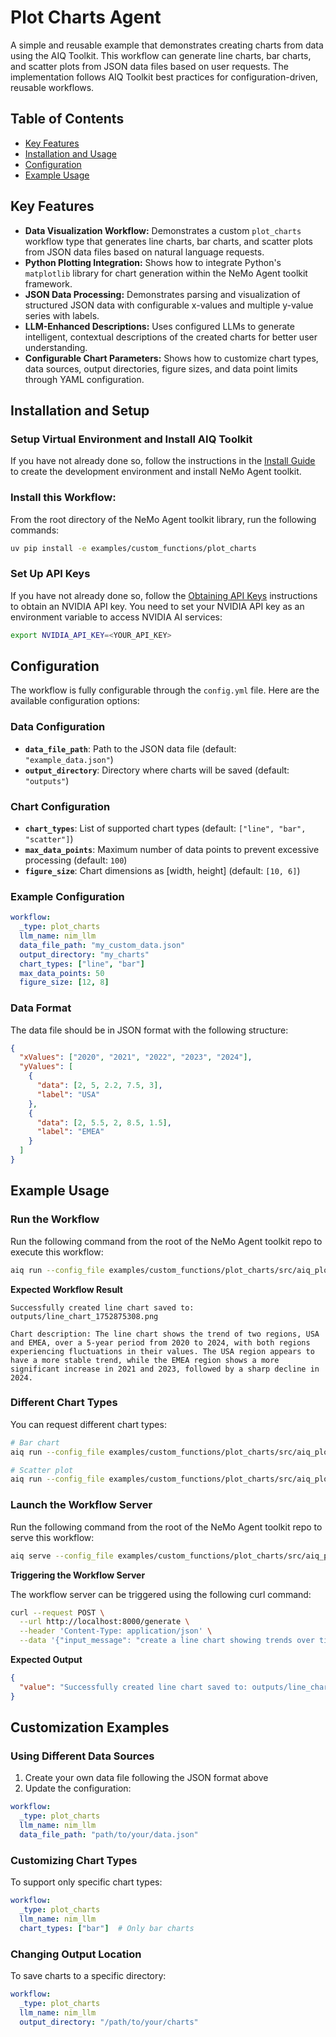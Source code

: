<!--
SPDX-FileCopyrightText: Copyright (c) 2025, NVIDIA CORPORATION & AFFILIATES. All rights reserved.
SPDX-License-Identifier: Apache-2.0

Licensed under the Apache License, Version 2.0 (the "License");
you may not use this file except in compliance with the License.
You may obtain a copy of the License at

http://www.apache.org/licenses/LICENSE-2.0

Unless required by applicable law or agreed to in writing, software
distributed under the License is distributed on an "AS IS" BASIS,
WITHOUT WARRANTIES OR CONDITIONS OF ANY KIND, either express or implied.
See the License for the specific language governing permissions and
limitations under the License.
-->

<!--
  SPDX-FileCopyrightText: Copyright (c) 2024-2025 NVIDIA CORPORATION & AFFILIATES. All rights reserved.
  SPDX-License-Identifier: Apache-2.0
-->

# Plot Charts Agent

A simple and reusable example that demonstrates creating charts from data using the AIQ Toolkit. This workflow can generate line charts, bar charts, and scatter plots from JSON data files based on user requests. The implementation follows AIQ Toolkit best practices for configuration-driven, reusable workflows.

## Table of Contents

* [Key Features](#key-features)
* [Installation and Usage](#installation-and-setup)
* [Configuration](#configuration)
* [Example Usage](#example-usage)

## Key Features

- **Data Visualization Workflow:** Demonstrates a custom `plot_charts` workflow type that generates line charts, bar charts, and scatter plots from JSON data files based on natural language requests.
- **Python Plotting Integration:** Shows how to integrate Python's `matplotlib` library for chart generation within the NeMo Agent toolkit framework.
- **JSON Data Processing:** Demonstrates parsing and visualization of structured JSON data with configurable x-values and multiple y-value series with labels.
- **LLM-Enhanced Descriptions:** Uses configured LLMs to generate intelligent, contextual descriptions of the created charts for better user understanding.
- **Configurable Chart Parameters:** Shows how to customize chart types, data sources, output directories, figure sizes, and data point limits through YAML configuration.

## Installation and Setup

### Setup Virtual Environment and Install AIQ Toolkit

If you have not already done so, follow the instructions in the [Install Guide](../../../docs/source/quick-start/installing.md#install-from-source) to create the development environment and install NeMo Agent toolkit.

### Install this Workflow:

From the root directory of the NeMo Agent toolkit library, run the following commands:

```bash
uv pip install -e examples/custom_functions/plot_charts
```

### Set Up API Keys

If you have not already done so, follow the [Obtaining API Keys](../../../docs/source/quick-start/installing.md#obtaining-api-keys) instructions to obtain an NVIDIA API key. You need to set your NVIDIA API key as an environment variable to access NVIDIA AI services:

```bash
export NVIDIA_API_KEY=<YOUR_API_KEY>
```

## Configuration

The workflow is fully configurable through the `config.yml` file. Here are the available configuration options:

### Data Configuration
- **`data_file_path`**: Path to the JSON data file (default: `"example_data.json"`)
- **`output_directory`**: Directory where charts will be saved (default: `"outputs"`)

### Chart Configuration
- **`chart_types`**: List of supported chart types (default: `["line", "bar", "scatter"]`)
- **`max_data_points`**: Maximum number of data points to prevent excessive processing (default: `100`)
- **`figure_size`**: Chart dimensions as [width, height] (default: `[10, 6]`)

### Example Configuration

```yaml
workflow:
  _type: plot_charts
  llm_name: nim_llm
  data_file_path: "my_custom_data.json"
  output_directory: "my_charts"
  chart_types: ["line", "bar"]
  max_data_points: 50
  figure_size: [12, 8]
```

### Data Format

The data file should be in JSON format with the following structure:

```json
{
  "xValues": ["2020", "2021", "2022", "2023", "2024"],
  "yValues": [
    {
      "data": [2, 5, 2.2, 7.5, 3],
      "label": "USA"
    },
    {
      "data": [2, 5.5, 2, 8.5, 1.5],
      "label": "EMEA"
    }
  ]
}
```

## Example Usage

### Run the Workflow

Run the following command from the root of the NeMo Agent toolkit repo to execute this workflow:

```bash
aiq run --config_file examples/custom_functions/plot_charts/src/aiq_plot_charts/configs/config.yml --input "create a line chart"
```

**Expected Workflow Result**
```
Successfully created line chart saved to: outputs/line_chart_1752875308.png

Chart description: The line chart shows the trend of two regions, USA and EMEA, over a 5-year period from 2020 to 2024, with both regions experiencing fluctuations in their values. The USA region appears to have a more stable trend, while the EMEA region shows a more significant increase in 2021 and 2023, followed by a sharp decline in 2024.
```

### Different Chart Types

You can request different chart types:

```bash
# Bar chart
aiq run --config_file examples/custom_functions/plot_charts/src/aiq_plot_charts/configs/config.yml --input "create a bar chart comparing the data"

# Scatter plot
aiq run --config_file examples/custom_functions/plot_charts/src/aiq_plot_charts/configs/config.yml --input "show me a scatter plot"
```

### Launch the Workflow Server

Run the following command from the root of the NeMo Agent toolkit repo to serve this workflow:

```bash
aiq serve --config_file examples/custom_functions/plot_charts/src/aiq_plot_charts/configs/config.yml
```

**Triggering the Workflow Server**

The workflow server can be triggered using the following curl command:

```bash
curl --request POST \
  --url http://localhost:8000/generate \
  --header 'Content-Type: application/json' \
  --data '{"input_message": "create a line chart showing trends over time"}'
```

**Expected Output**
```json
{
  "value": "Successfully created line chart saved to: outputs/line_chart_1703123456.png\n\nChart description: The line chart displays comparative performance data for USA and EMEA regions across a five-year period."
}
```

## Customization Examples

### Using Different Data Sources

1. Create your own data file following the JSON format above
2. Update the configuration:

```yaml
workflow:
  _type: plot_charts
  llm_name: nim_llm
  data_file_path: "path/to/your/data.json"
```

### Customizing Chart Types

To support only specific chart types:

```yaml
workflow:
  _type: plot_charts
  llm_name: nim_llm
  chart_types: ["bar"]  # Only bar charts
```

### Changing Output Location

To save charts to a specific directory:

```yaml
workflow:
  _type: plot_charts
  llm_name: nim_llm
  output_directory: "/path/to/your/charts"
```
